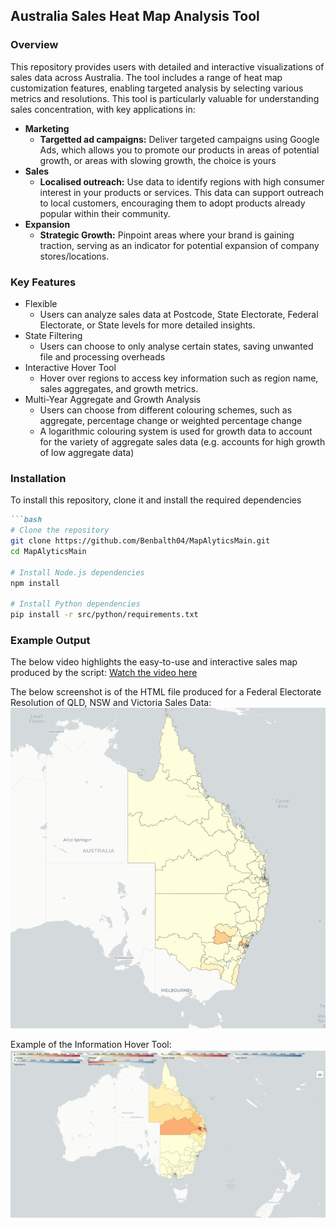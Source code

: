 ## Australia Sales Heat Map Analysis Tool
### Overview
This repository provides users with detailed and interactive visualizations of sales data across Australia. The tool includes a range of heat map customization features, enabling targeted analysis by selecting various metrics and resolutions. This tool is particularly valuable for understanding sales concentration, with key applications in:
- <b>Marketing</b> 
    - <b>Targetted ad campaigns:</b> Deliver targeted campaigns using Google Ads, which allows you to promote our products in areas of potential growth, or areas with slowing growth, the choice is yours
- <b>Sales</b> 
    - <b>Localised outreach:</b> Use data to identify regions with high consumer interest in your products or services. This data can support outreach to local customers, encouraging them to adopt products already popular within their community.
- <b>Expansion</b> 
    - <b>Strategic Growth:</b> Pinpoint areas where your brand is gaining traction, serving as an indicator for potential expansion of company stores/locations.

### Key Features
- Flexible
    - Users can analyze sales data at Postcode, State Electorate, Federal Electorate, or State levels for more detailed insights.
- State Filtering 
    - Users can choose to only analyse certain states, saving unwanted file and processing overheads
- Interactive Hover Tool
    - Hover over regions to access key information such as region name, sales aggregates, and growth metrics.
- Multi-Year Aggregate and Growth Analysis
    - Users can choose from different colouring schemes, such as aggregate, percentage change or weighted percentage change 
    - A logarithmic colouring system is used for growth data to account for the variety of aggregate sales data (e.g. accounts for high growth of low aggregate data)

### Installation 
To install this repository, clone it and install the required dependencies
```markdown
```bash
# Clone the repository
git clone https://github.com/Benbalth04/MapAlyticsMain.git
cd MapAlyticsMain

# Install Node.js dependencies
npm install

# Install Python dependencies
pip install -r src/python/requirements.txt
```
### Example Output
The below video highlights the easy-to-use and interactive sales map produced by the script:
[Watch the video here](readme_assets/Video.png)

The below screenshot is of the HTML file produced for a Federal Electorate Resolution of QLD, NSW and Victoria Sales Data:
![Screenshot](readme_assets/Screenshot1.png)

Example of the Information Hover Tool:
![Screenshot](readme_assets/Screenshot2.png)
